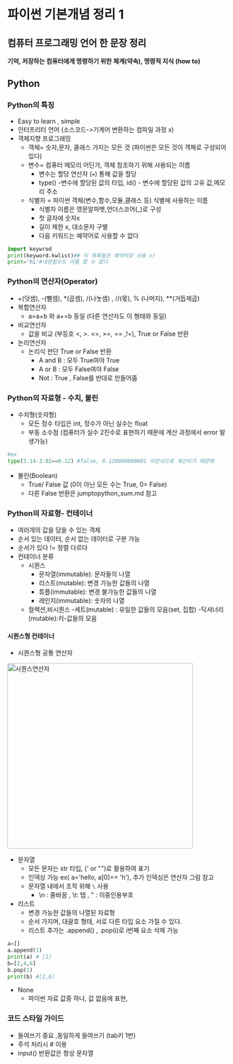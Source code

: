 # 파이썬 기본개념 정리 1
## 컴퓨터 프로그래밍 언어 한 문장 정리
**기억, 저장하는 컴퓨터에게 명령하기 위한 체계(약속), 명령적 지식 (how to)**

## Python
### Python의 특징
- Easy to learn , simple
- 인터프리터 언어 (소스코드->기계어 변환하는 컴파일 과정 x)
- 객체지향 프로그래밍
    - 객체= 숫자,문자, 클래스 가지는 모든 것 (파이썬은 모든 것이 객체로 구성되어 있다)
    - 변수= 컴퓨터 메모리 어딘가, 객체 참조하기 위해 사용되는 이름
        - 변수는 할당 연산자 (`=`) 통해 값을 할당
        - type() -변수에 할당된 값의 타입, id() - 변수에 할당된 값의 고유 값,메모리 주소
    - 식별자 = 파이썬 객체(변수,함수,모듈,클래스 등) 식별에 사용하는 이름
        - 식별자 이름은 영문알파벳,언더스코어(_)로 구성
        - 첫 글자에 숫자x
        - 길이 제한 x, 대소문자 구별
        - 다음 키워드는 예약어로 사용할 수 없다 
```python
import keywrod
print(keyword.kwlist)## 이 목록들은 예약어로 사용 x)
print='hi'#내장함수도 이름 할 수 없다
```

### Python의 연산자(Operator)
- +(덧셈), -(뺄셈), *(곱셈), /(나눗셈) , //(몫), % (나머지), **(거듭제곱)
- 복합연산자 
    - a=a+b 와 a+=b 동일 (다른 연산자도 이 형태와 동일)
- 비교연산자
    - 값을 비교 (부등호 <, >. <=, >=, == ,!=), True or False 반환
- 논리연산자
    - 논리식 판단 True or False 반환
        - A and B : 모두 True여야 True
        - A or B : 모두 False여야 False
        - Not : True , False를 반대로 만들어줌

### Python의 자료형 - 수치, 불린
- 수치형(숫자형)
    - 모든 정수 타입은 int, 정수가 아닌 실수는 float
    - 부동 소수점 (컴퓨터가 실수 2진수로 표현하기 때문에 계산 과정에서 error 발생가능)
```python
#ex
type(3.14-3.02==0.12) #false, 0.120000000001 이런식으로 계산되기 때문에
```
- 불린(Boolean)
    - True/ False 값 (0이 아닌 모든 수는 True, 0= False)
    - 다른 False 반환은 jumptopython_sum.md 참고

### Python의 자료형- 컨테이너
- 여러개의 값을 담을 수 있는 객체
- 순서 있는 데이터, 순서 없는 데이터로 구분 가능
- 순서가 있다 != 정렬 다르다
- 컨테이너 분류
    - 시퀀스  
        - 문자열(immutable): 문자들의 나열
        - 리스트(mutable): 변경 가능한 값들의 나열
        - 튜플(immutable): 변경 불가능한 값들의 나열
        - 레인지(immutable): 숫자의 나열
    - 컬렉션,비시퀀스
        -세트(mutable) : 유일한 값들의 모음(set, 집합)
        -딕셔너리(mutable):키-값들의 모음
#### 시퀀스형 컨테이너
- 시퀀스형 공통 연산자

<img width="420" alt="시퀀스연산자" src="https://user-images.githubusercontent.com/118239192/210218418-3be64486-99d0-48df-80b8-77988ef64ccf.png">


- 문자열
    - 모든 문자는 str 타입, (' or "")로 활용하여 표기 
    - 인덱싱 가능 ex( a='hello, a[0]== 'h'), 추가 인덱싱은 연산자 그림 참고
    - 문자열 내에서 조작 위해 `\` 사용 
        - \n : 줄바꿈 , \t: 탭 , \" : 이중인용부호
- 리스트
    - 변경 가능한 값들의 나열된 자료형
    - 순서 가지며, 대괄호 형태, 서로 다른 타입 요소 가질 수 있다.
    - 리스트 추가는 .append() , .pop(i)로 i번째 요소 삭제 가능
```python
a=[]
a.append(1)
print(a) # [1]
b=[2,4,6]
b.pop(1)
print(b) #[2,6]
```
- None 
    - 파이썬 자료 값중 하나, 값 없음에 표현,
### 코드 스타일 가이드
- 들여쓰기 중요 ,동일하게 들여쓰기 (tab키 1번)
- 주석 처리시 # 이용
- input() 반환값은 항상 문자열
